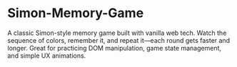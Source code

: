 # Simon-Memory-Game
A classic Simon-style memory game built with vanilla web tech. Watch the sequence of colors, remember it, and repeat it—each round gets faster and longer. Great for practicing DOM manipulation, game state management, and simple UX animations.
